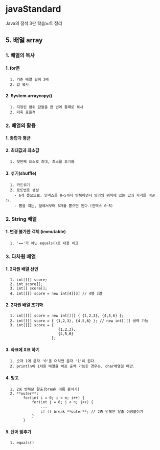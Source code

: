 # javaStandard
Java의 정석 3판 학습노트 정리

## 5. 배열 array
### 1. 배열의 복사
#### 1. for문
      1. 기존 배열 길이 2배
      2. 값 복사
#### 2. System.arraycopy()
      1. 지정된 범위 값들을 한 번에 통째로 복사
      2. 더욱 효율적

### 2. 배열의 활용
#### 1. 총합과 평균
#### 2. 최대값과 최소값
      1. 첫번째 요소로 최대, 최소를 초기화
#### 3. 섞기(shuffle)
      1. 카드섞기
      2. 로또번호 생성
        - 6개 뽑으므로, 인덱스를 0~5까지 반복하면서 임의의 위치에 있는 값과 자리를 바꾼다.
        - 뽑을 때는, 앞에서부터 6개를 뽑으면 된다.(인덱스 0~5)

### 2. String 배열
#### 1. 변경 불가한 객체 (immutable)
      1. '=='가 아닌 equals()로 내용 비교

### 3. 다차원 배열
#### 1. 2차원 배열 선언
      1. int[][] score;
      2. int score[];
      3. int[] score[];
      4. int[][] score = new int[4][3] // 4행 3열
#### 2. 2차원 배열 초기화
      1. int[][] score = new int[][] { {1,2,3}, {4,5,6} };
      2. int[][] score = { {1,2,3}, {4,5,6} }; // new int[][] 생략 가능
      3. int[][] score = {
                            {1,2,3},
                            {4,5,6}
                         };
#### 3. 좌표에 X표 하기
      1. 숫자 1에 문자 '0'을 더하면 문자 '1'이 된다.
      2. println이 1차원 배열을 바로 출력 가능한 경우는, char배열일 때만.
#### 4. 빙고
      1. 2중 반복문 탈출(break 이름 붙이기)
      2. **outer**:
            for(int i = 0; i < n; i++) {
                for(int j = 0; j < n; j++) {
                    ...
                    if () break **outer**; // 2중 반복문 탈출 이름붙이기
                }
            }
#### 5. 단어 맞추기
      1. equals()

